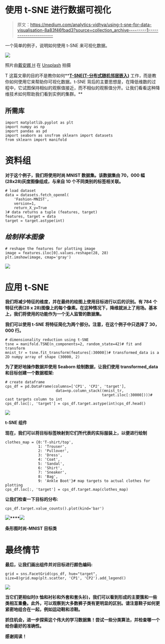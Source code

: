 # 使用 t-SNE 进行数据可视化

> 原文：<https://medium.com/analytics-vidhya/using-t-sne-for-data-visualisation-8a83f46fbad3?source=collection_archive---------1----------------------->

一个简单的例子，说明如何使用 t-SNE 来可视化数据。

![](img/89378eed74059658c2f23eda86f69e2f.png)

照片由[戴安娜 H](https://unsplash.com/@diana_h?utm_source=medium&utm_medium=referral) 在 [Unsplash](https://unsplash.com?utm_source=medium&utm_medium=referral) 拍摄

T 这篇文章的目的不是教你如何**[**T-SNE(T-分布式随机邻居嵌入)**](https://en.wikipedia.org/wiki/T-distributed_stochastic_neighbor_embedding) 工作，而是教你如何使用它来帮助你可视化数据。t-SNE 背后的主要思想是，在降低维数的过程中，它试图保持相似的观察值接近，而不相似的观察值分开。让我们看看这种降维技术如何帮助我们看到实例的集群。**

## ****所需库****

```
import matplotlib.pyplot as plt
import numpy as np
import pandas as pd
import seaborn as snsfrom sklearn import datasets
from sklearn import manifold
```

# **资料组**

**对于这个例子，我们将使用时尚 MNIST 数据集。该数据集由 70，000 幅(28x28)灰度图像组成，与来自 10 个不同类别的标签相关联。**

```
# load dataset
data = datasets.fetch_openml(
    'Fashion-MNIST',
    version=1,
    return_X_y=True
)# data returns a tuple (features, target)
features, target = data
target = target.astype(int)
```

## *****绘制样本图像*****

```
# reshape the features for plotting image
image = features.iloc[0].values.reshape(28, 28)
plt.imshow(image, cmap='gray')
```

**![](img/c6aa066d88f27e24278de094ee4d325f.png)**

# **应用 t-SNE**

**我们将减少特征的维度，并在最终的绘图上使用目标进行以后的识别。有 784 个特征代表(28 x 28)图像上的每个像素。在这种情况下，降维就派上了用场。基本上，我们将使用的功能作为一个无人监管的数据集。**

**我们可以使用 t-SNE 将特征简化为两个部分。注意，在这个例子中只选择了 30，000 行。**

```
# dimensionality reduction using t-SNE
tsne = manifold.TSNE(n_components=2, random_state=42)# fit and transform
mnist_tr = tsne.fit_transform(features[:30000])# transformed_data is a 2D numpy array of shape (30000, 2)
```

**为了更好地操作数据并使用 Seaborn 绘制数据，让我们使用 transformed_data 和目标创建一个数据框架:**

```
# create dataframe
cps_df = pd.DataFrame(columns=['CP1', 'CP2', 'target'],
                       data=np.column_stack((mnist_tr, 
                                            target.iloc[:30000])))# cast targets column to int
cps_df.loc[:, 'target'] = cps_df.target.astype(int)cps_df.head()
```

**![](img/fc9a1599a06ae0b2c8aa48ad20c6cdfc.png)**

**t-SNE 组件**

**现在，我们可以将目标标签映射到它们所代表的实际服装上，以便进行绘制**

```
clothes_map = {0:'T-shirt/top',
               1: 'Trouser',
               2: 'Pullover',
               3: 'Dress',
               4: 'Coat',
               5: 'Sandal',
               6: 'Shirt',
               7: 'Sneaker',
               8: 'Bag',
               9: 'Ankle Boot'}# map targets to actual clothes for plotting
cps_df.loc[:, 'target'] = cps_df.target.map(clothes_map)
```

**让我们检查一下目标的分布:**

```
cps_df.target.value_counts().plot(kind='bar')
```

**![](img/8a2513f33d77eafb879f27ea59b75a59.png)****![](img/8e3bd5f953fc2c1b5d1468563bc3a297.png)**

**条形图时尚-MNIST 目标类**

# **最终情节**

**最后，让我们画出组件并对目标进行颜色编码:**

```
grid = sns.FacetGrid(cps_df, hue="target", size=8)grid.map(plt.scatter, 'CP1', 'CP2').add_legend()
```

**![](img/a8f9cb19f61d9e2023bd7550a8244599.png)**

**当它们更相似时(t 恤和衬衫和外套和套头衫)，我们可以看到形成的主要簇和一些类相互重叠。此外，可以观察到大多数裤子类有更明显的区别。请注意鞋子如何更紧密地组合在一起，例如运动鞋和凉鞋。**

**抓住机会，进一步探索这个伟大的学习数据集！尝试一些分类算法，并检查哪一个给你最好的准确性。**

**感谢阅读！**